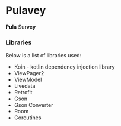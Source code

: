 # Pulavey
**Pula** Sur**vey**

### Libraries
Below is a list of libraries used:
* Koin - kotlin dependency injection library
* ViewPager2
* ViewModel
* Livedata
* Retrofit
* Gson
* Gson Converter
* Room
* Coroutines


